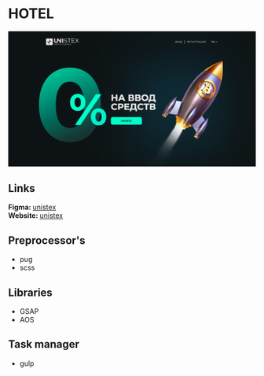 # HOTEL

<img src="./unistex.png">

## Links
<b>Figma: </b><a href="https://www.figma.com/file/ohHqrRhtwTgeBVTnGRBNXN/UNI-STEX_Landing_Page-(Copy)-(Copy)?node-id=0%3A1&t=YaK7Au6Mc97asJvH-1">unistex</a>
<br>
<b>Website: </b><a href="https://unistex.vercel.app/">unistex</a>

## Preprocessor's
- pug
- scss

## Libraries
- GSAP
- AOS

## Task manager
- gulp